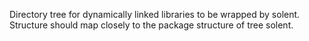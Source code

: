 Directory tree for dynamically linked libraries to be wrapped by solent.
Structure should map closely to the package structure of tree solent.

